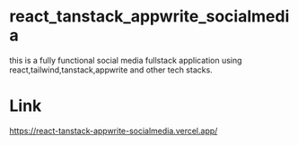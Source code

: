 # react_tanstack_appwrite_socialmedia

this is a fully functional social media fullstack application using react,tailwind,tanstack,appwrite and other tech stacks.

Link
====
https://react-tanstack-appwrite-socialmedia.vercel.app/
